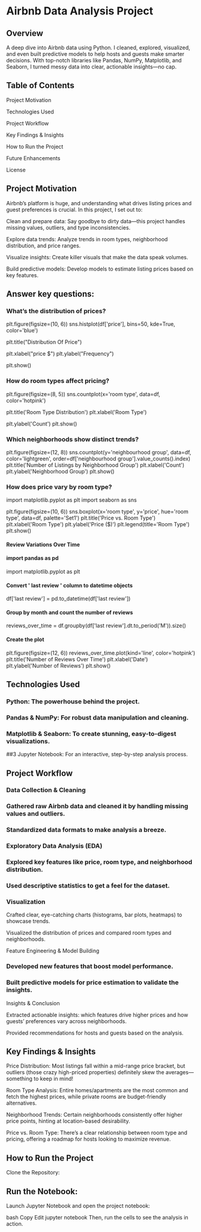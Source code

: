 # Airbnb Data Analysis Project


## Overview
 A deep dive into Airbnb data using Python. I cleaned, explored, visualized, and even built predictive models to help hosts and guests make smarter decisions. With top-notch libraries like Pandas, NumPy, Matplotlib, and Seaborn, I turned messy data into clear, actionable insights—no cap.

## Table of Contents
Project Motivation

Technologies Used

Project Workflow

Key Findings & Insights

How to Run the Project

Future Enhancements

License

## Project Motivation
Airbnb’s platform is huge, and understanding what drives listing prices and guest preferences is crucial. In this project, I set out to:

Clean and prepare data: Say goodbye to dirty data—this project handles missing values, outliers, and type inconsistencies.

Explore data trends: Analyze trends in room types, neighborhood distribution, and price ranges.

Visualize insights: Create killer visuals that make the data speak volumes.

Build predictive models: Develop models to estimate listing prices based on key features.

## Answer key questions:

### What’s the distribution of prices?
plt.figure(figsize=(10, 6))
sns.histplot(df['price'], bins=50, kde=True, color='blue')

plt.title("Distribution Of Price")

plt.xlabel("price $")
plt.ylabel("Frequency")

plt.show()



### How do room types affect pricing?

plt.figure(figsize=(8, 5))
sns.countplot(x='room type', data=df, color='hotpink')

plt.title('Room Type Distribution')
plt.xlabel('Room Type')

plt.ylabel('Count')
plt.show()


### Which neighborhoods show distinct trends?
plt.figure(figsize=(12, 8))
sns.countplot(y='neighbourhood group', data=df, color='lightgreen', order=df['neighbourhood group'].value_counts().index)
plt.title('Number of Listings by Neighborhood Group')
plt.xlabel('Count')
plt.ylabel('Neighborhood Group')
plt.show()


### How does price vary by room type?

import matplotlib.pyplot as plt
import seaborn as sns

plt.figure(figsize=(10, 6))
sns.boxplot(x='room type', y='price', hue='room type', data=df, palette='Set1')
plt.title('Price vs. Room Type')
plt.xlabel('Room Type')
plt.ylabel('Price ($)')
plt.legend(title='Room Type')
plt.show()


#### Review Variations Over Time 

#### import pandas as pd
import matplotlib.pyplot as plt


#### Convert ' last review ' column to datetime objects
df['last review'] = pd.to_datetime(df['last review'])

#### Group by month and count the number of reviews
reviews_over_time = df.groupby(df['last review'].dt.to_period('M')).size()

#### Create the plot
plt.figure(figsize=(12, 6))
reviews_over_time.plot(kind='line', color='hotpink')
plt.title('Number of Reviews Over Time')
plt.xlabel('Date')
plt.ylabel('Number of Reviews')
plt.show()


## Technologies Used

### Python: The powerhouse behind the project.

### Pandas & NumPy: For robust data manipulation and cleaning.

### Matplotlib & Seaborn: To create stunning, easy-to-digest visualizations.

##3 Jupyter Notebook: For an interactive, step-by-step analysis process.

## Project Workflow
### Data Collection & Cleaning

### Gathered raw Airbnb data and cleaned it by handling missing values and outliers.

### Standardized data formats to make analysis a breeze.

### Exploratory Data Analysis (EDA)

### Explored key features like price, room type, and neighborhood distribution.

### Used descriptive statistics to get a feel for the dataset.

### Visualization

Crafted clear, eye-catching charts (histograms, bar plots, heatmaps) to showcase trends.

Visualized the distribution of prices and compared room types and neighborhoods.

Feature Engineering & Model Building

### Developed new features that boost model performance.

### Built predictive models for price estimation to validate the insights.

Insights & Conclusion

Extracted actionable insights: which features drive higher prices and how guests’ preferences vary across neighborhoods.

Provided recommendations for hosts and guests based on the analysis.

## Key Findings & Insights
Price Distribution: Most listings fall within a mid-range price bracket, but outliers (those crazy high-priced properties) definitely skew the averages—something to keep in mind!

Room Type Analysis: Entire homes/apartments are the most common and fetch the highest prices, while private rooms are budget-friendly alternatives.

Neighborhood Trends: Certain neighborhoods consistently offer higher price points, hinting at location-based desirability.

Price vs. Room Type: There’s a clear relationship between room type and pricing, offering a roadmap for hosts looking to maximize revenue.

## How to Run the Project
Clone the Repository:



## Run the Notebook:
Launch Jupyter Notebook and open the project notebook:

bash
Copy
Edit
jupyter notebook
Then, run the cells to see the analysis in action.
